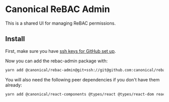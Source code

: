 # Canonical ReBAC Admin

This is a shared UI for managing ReBAC permissions.

## Install

First, make sure you have [ssh keys for GitHub set up](HACKING.md#testing-private-repository-access).

Now you can add the rebac-admin package with:

```bash
yarn add @canonical/rebac-admin@git+ssh://git@github.com:canonical/rebac-admin.git
```

You will also need the following peer dependencies if you don't have them already:

```bash
yarn add @canonical/react-components @types/react @types/react-dom react react-dom vanilla-framework react-router-dom
```
